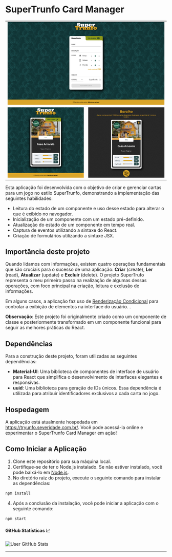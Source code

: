 # SuperTrunfo Card Manager

<table width="100%">
    <tr>
        <td colspan="2">
          <img src="./src/img/screenshot/01.png" alt="Descrição da imagem">
        </td>
    </tr>
    <tr>
        <td width="50%"><img src="./src/img/screenshot/02.png" alt="Descrição da imagem"></td>
        <td width="50%"><img src="./src/img/screenshot/03.png" alt="Descrição da imagem"></td>
        <!-- <td width="33%"><img src="./src/img/screenshot/03.png" alt="Descrição da imagem"></td> -->
    </tr>
</table>

Esta aplicação foi desenvolvida com o objetivo de criar e gerenciar cartas para um jogo no estilo SuperTrunfo, demonstrando a implementação das seguintes habilidades:
- Leitura do estado de um componente e uso desse estado para alterar o que é exibido no navegador.
- Inicialização de um componente com um estado pré-definido.
- Atualização do estado de um componente em tempo real.
- Captura de eventos utilizando a sintaxe do React.
- Criação de formulários utilizando a sintaxe JSX.

## Importância deste projeto
Quando lidamos com informações, existem quatro operações fundamentais que são cruciais para o sucesso de uma aplicação: **Criar** (create), **Ler** (read), **Atualizar** (update) e **Excluir** (delete). O projeto SuperTrufo representa o meu primeiro passo na realização de algumas dessas operações, com foco principal na criação, leitura e exclusão de informações.

Em alguns casos, a aplicação faz uso de [Renderização Condicional](https://pt-br.reactjs.org/docs/conditional-rendering.html) para controlar a exibição de elementos na interface do usuário. .

**Observação**: Este projeto foi originalmente criado como um componente de classe e posteriormente transformado em um componente funcional para seguir as melhores práticas do React.

## Dependências
Para a construção deste projeto, foram utilizadas as seguintes dependências:

- **Material-UI**: Uma biblioteca de componentes de interface de usuário para React que simplifica o desenvolvimento de interfaces elegantes e responsivas.
- **uuid**: Uma biblioteca para geração de IDs únicos. Essa dependência é utilizada para atribuir identificadores exclusivos a cada carta no jogo.

## Hospedagem
A aplicação está atualmente hospedada em https://tryunfo.severidade.com.br/. 
Você pode acessá-la online e experimentar o SuperTrunfo Card Manager em ação!

## Como Iniciar a Aplicação
1. Clone este repositório para sua máquina local.
2. Certifique-se de ter o Node.js instalado. Se não estiver instalado, você pode baixá-lo em [Node.js](https://nodejs.org/).
3. No diretório raiz do projeto, execute o seguinte comando para instalar as dependências:

```bash
npm install
```

4. Após a conclusão da instalação, você pode iniciar a aplicação com o seguinte comando:

```bash
npm start
```

#### GitHub Statísticas 📈

<!-- Para preencher o GitHub Statísticas com seus dados, basta alterar o campo `username`
para o seu nome de usuário do GitHub -->

![User GitHub Stats](https://github-readme-stats.vercel.app/api?username=severidade&show_icons=true&count_private=true&hide_border=true&title_color=00bfbf&icon_color=00bfbf&text_color=c9d1d9&bg_color=0d1117)

---
    

